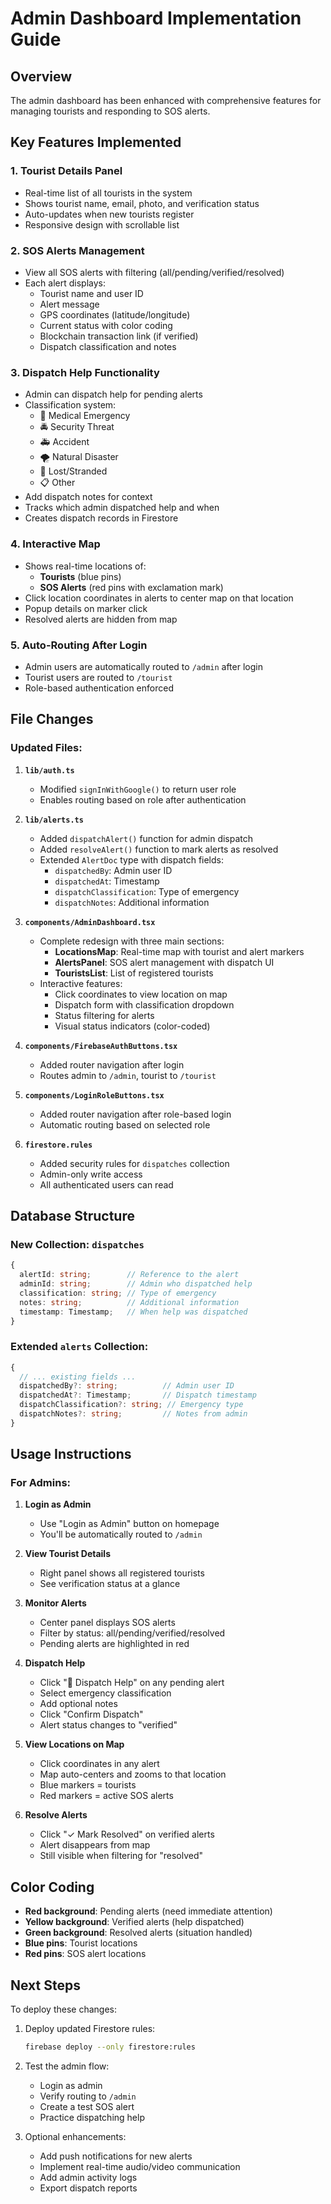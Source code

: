 # Admin Dashboard Implementation Guide

## Overview
The admin dashboard has been enhanced with comprehensive features for managing tourists and responding to SOS alerts.

## Key Features Implemented

### 1. **Tourist Details Panel**
- Real-time list of all tourists in the system
- Shows tourist name, email, photo, and verification status
- Auto-updates when new tourists register
- Responsive design with scrollable list

### 2. **SOS Alerts Management**
- View all SOS alerts with filtering (all/pending/verified/resolved)
- Each alert displays:
  - Tourist name and user ID
  - Alert message
  - GPS coordinates (latitude/longitude)
  - Current status with color coding
  - Blockchain transaction link (if verified)
  - Dispatch classification and notes

### 3. **Dispatch Help Functionality**
- Admin can dispatch help for pending alerts
- Classification system:
  - 🏥 Medical Emergency
  - 🚔 Security Threat
  - 🚑 Accident
  - 🌪️ Natural Disaster
  - 🧭 Lost/Stranded
  - 📋 Other
- Add dispatch notes for context
- Tracks which admin dispatched help and when
- Creates dispatch records in Firestore

### 4. **Interactive Map**
- Shows real-time locations of:
  - **Tourists** (blue pins)
  - **SOS Alerts** (red pins with exclamation mark)
- Click location coordinates in alerts to center map on that location
- Popup details on marker click
- Resolved alerts are hidden from map

### 5. **Auto-Routing After Login**
- Admin users are automatically routed to `/admin` after login
- Tourist users are routed to `/tourist`
- Role-based authentication enforced

## File Changes

### Updated Files:

1. **`lib/auth.ts`**
   - Modified `signInWithGoogle()` to return user role
   - Enables routing based on role after authentication

2. **`lib/alerts.ts`**
   - Added `dispatchAlert()` function for admin dispatch
   - Added `resolveAlert()` function to mark alerts as resolved
   - Extended `AlertDoc` type with dispatch fields:
     - `dispatchedBy`: Admin user ID
     - `dispatchedAt`: Timestamp
     - `dispatchClassification`: Type of emergency
     - `dispatchNotes`: Additional information

3. **`components/AdminDashboard.tsx`**
   - Complete redesign with three main sections:
     - **LocationsMap**: Real-time map with tourist and alert markers
     - **AlertsPanel**: SOS alert management with dispatch UI
     - **TouristsList**: List of registered tourists
   - Interactive features:
     - Click coordinates to view location on map
     - Dispatch form with classification dropdown
     - Status filtering for alerts
     - Visual status indicators (color-coded)

4. **`components/FirebaseAuthButtons.tsx`**
   - Added router navigation after login
   - Routes admin to `/admin`, tourist to `/tourist`

5. **`components/LoginRoleButtons.tsx`**
   - Added router navigation after role-based login
   - Automatic routing based on selected role

6. **`firestore.rules`**
   - Added security rules for `dispatches` collection
   - Admin-only write access
   - All authenticated users can read

## Database Structure

### New Collection: `dispatches`
```typescript
{
  alertId: string;        // Reference to the alert
  adminId: string;        // Admin who dispatched help
  classification: string; // Type of emergency
  notes: string;          // Additional information
  timestamp: Timestamp;   // When help was dispatched
}
```

### Extended `alerts` Collection:
```typescript
{
  // ... existing fields ...
  dispatchedBy?: string;          // Admin user ID
  dispatchedAt?: Timestamp;       // Dispatch timestamp
  dispatchClassification?: string; // Emergency type
  dispatchNotes?: string;         // Notes from admin
}
```

## Usage Instructions

### For Admins:

1. **Login as Admin**
   - Use "Login as Admin" button on homepage
   - You'll be automatically routed to `/admin`

2. **View Tourist Details**
   - Right panel shows all registered tourists
   - See verification status at a glance

3. **Monitor Alerts**
   - Center panel displays SOS alerts
   - Filter by status: all/pending/verified/resolved
   - Pending alerts are highlighted in red

4. **Dispatch Help**
   - Click "🚁 Dispatch Help" on any pending alert
   - Select emergency classification
   - Add optional notes
   - Click "Confirm Dispatch"
   - Alert status changes to "verified"

5. **View Locations on Map**
   - Click coordinates in any alert
   - Map auto-centers and zooms to that location
   - Blue markers = tourists
   - Red markers = active SOS alerts

6. **Resolve Alerts**
   - Click "✓ Mark Resolved" on verified alerts
   - Alert disappears from map
   - Still visible when filtering for "resolved"

## Color Coding

- **Red background**: Pending alerts (need immediate attention)
- **Yellow background**: Verified alerts (help dispatched)
- **Green background**: Resolved alerts (situation handled)
- **Blue pins**: Tourist locations
- **Red pins**: SOS alert locations

## Next Steps

To deploy these changes:

1. Deploy updated Firestore rules:
   ```bash
   firebase deploy --only firestore:rules
   ```

2. Test the admin flow:
   - Login as admin
   - Verify routing to `/admin`
   - Create a test SOS alert
   - Practice dispatching help

3. Optional enhancements:
   - Add push notifications for new alerts
   - Implement real-time audio/video communication
   - Add admin activity logs
   - Export dispatch reports
